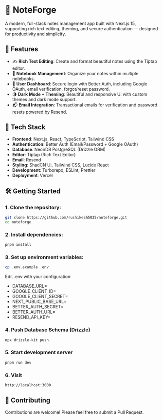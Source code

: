 # 📝 NoteForge

A modern, full-stack notes management app built with Next.js 15, supporting rich text editing, theming, and secure authentication — designed for productivity and simplicity.

## 🌟 Features

- ✍️ **Rich Text Editing**: Create and format beautiful notes using the Tiptap editor.
- 📁 **Notebook Management**: Organize your notes within multiple notebooks.
- 🔐 **User Dashboard**: Secure login with Better Auth, including Google OAuth, email verification, forgot/reset password.
- 🌗 **Dark Mode + Theming**: Beautiful and responsive UI with custom themes and dark mode support.
- 📬 **Email Integration**: Transactional emails for verification and password resets powered by Resend.

## 🚀 Tech Stack

- **Frontend**: Next.js, React, TypeScript, Tailwind CSS
- **Authentication**: Better Auth (Email/Password + Google OAuth)
- **Database**: NeonDB PostgreSQL (Drizzle ORM)
- **Editor**: Tiptap (Rich Text Editor)
- **Email**: Resend
- **Styling**: ShadCN UI, Tailwind CSS, Lucide React
- **Development**: Turborepo, ESLint, Prettier
- **Deployment**: Vercel

## 🛠️ Getting Started

### 1. Clone the repository:

```bash
git clone https://github.com/rushikesh5035/noteforge.git
cd noteforge
```

### 2. Install dependencies:

```bash
pnpm install
```

### 3. Set up environment variables:

```bash
cp .env.example .env
```

Edit .env with your configuration:

- DATABASE_URL=
- GOOGLE_CLIENT_ID=
- GOOGLE_CLIENT_SECRET=
- NEXT_PUBLIC_BASE_URL=
- BETTER_AUTH_SECRET=
- BETTER_AUTH_URL=
- RESEND_API_KEY=

### 4. Push Database Schema (Drizzle)

```bash
npx drizzle-kit push
```

### 5. Start development server

```bash
pnpm run dev
```

### 6. Visit

```bash
http://localhost:3000
```

## 🤝 Contributing

Contributions are welcome! Please feel free to submit a Pull Request.
